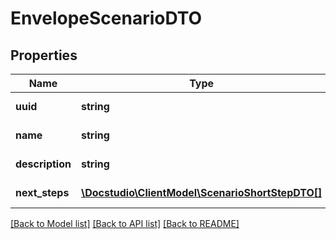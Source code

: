 # EnvelopeScenarioDTO

## Properties
Name | Type | Description | Notes
------------ | ------------- | ------------- | -------------
**uuid** | **string** | Scenario uuid | [optional] 
**name** | **string** | Scenario name | [optional] 
**description** | **string** | Scenario description | [optional] 
**next_steps** | [**\Docstudio\ClientModel\ScenarioShortStepDTO[]**](ScenarioShortStepDTO.md) | Scenario next steps | [optional] 

[[Back to Model list]](../../README.md#documentation-for-models) [[Back to API list]](../../README.md#documentation-for-api-endpoints) [[Back to README]](../../README.md)

